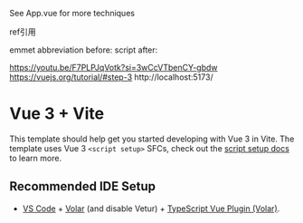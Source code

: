 See App.vue for more techniques

ref引用

emmet abbreviation
before: script
after:  <script></script>

https://youtu.be/F7PLPJqVotk?si=3wCcVTbenCY-gbdw
https://vuejs.org/tutorial/#step-3
http://localhost:5173/

# Vue 3 + Vite

This template should help get you started developing with Vue 3 in Vite. The template uses Vue 3 `<script setup>` SFCs, check out the [script setup docs](https://v3.vuejs.org/api/sfc-script-setup.html#sfc-script-setup) to learn more.

## Recommended IDE Setup

- [VS Code](https://code.visualstudio.com/) + [Volar](https://marketplace.visualstudio.com/items?itemName=Vue.volar) (and disable Vetur) + [TypeScript Vue Plugin (Volar)](https://marketplace.visualstudio.com/items?itemName=Vue.vscode-typescript-vue-plugin).
